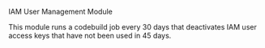 IAM User Management Module

This module runs a codebuild job every 30 days that deactivates IAM user access keys that have not been used in 45 days.
